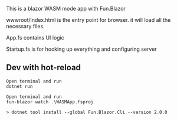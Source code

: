 This is a blazor WASM mode app with Fun.Blazor

wwwroot/index.html is the entry point for browser. it will load all the necessary files.

App.fs contains UI logic

Startup.fs is for hooking up everything and configuring server


## Dev with hot-reload

    Open terminal and run
    dotnet run
    
    Open terminal and run
    fun-blazor watch .\WASMApp.fsproj 

    > dotnet tool install --global Fun.Blazor.Cli --version 2.0.0
